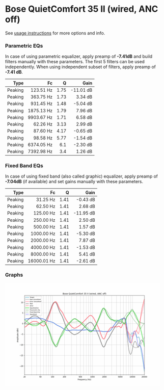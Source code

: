 # Bose QuietComfort 35 II (wired, ANC off)
See [usage instructions](https://github.com/jaakkopasanen/AutoEq#usage) for more options and info.

### Parametric EQs
In case of using parametric equalizer, apply preamp of **-7.41dB** and build filters manually
with these parameters. The first 5 filters can be used independently.
When using independent subset of filters, apply preamp of **-7.41 dB**.

| Type    | Fc         |    Q | Gain      |
|--------:|-----------:|-----:|----------:|
| Peaking | 123.51 Hz  | 1.75 | -11.01 dB |
| Peaking | 363.75 Hz  | 1.73 | 3.34 dB   |
| Peaking | 931.45 Hz  | 1.48 | -5.04 dB  |
| Peaking | 1875.13 Hz | 1.79 | 7.96 dB   |
| Peaking | 9903.67 Hz | 1.71 | 6.58 dB   |
| Peaking | 62.26 Hz   | 3.13 | 2.99 dB   |
| Peaking | 87.60 Hz   | 4.17 | -0.65 dB  |
| Peaking | 98.58 Hz   | 5.77 | -1.54 dB  |
| Peaking | 6374.05 Hz | 6.1  | -2.30 dB  |
| Peaking | 7392.98 Hz | 3.4  | 1.26 dB   |

### Fixed Band EQs
In case of using fixed band (also called graphic) equalizer, apply preamp of **-7.04dB**
(if available) and set gains manually with these parameters.

| Type    | Fc          |    Q | Gain      |
|--------:|------------:|-----:|----------:|
| Peaking | 31.25 Hz    | 1.41 | -0.43 dB  |
| Peaking | 62.50 Hz    | 1.41 | 2.68 dB   |
| Peaking | 125.00 Hz   | 1.41 | -11.95 dB |
| Peaking | 250.00 Hz   | 1.41 | 2.50 dB   |
| Peaking | 500.00 Hz   | 1.41 | 1.57 dB   |
| Peaking | 1000.00 Hz  | 1.41 | -5.30 dB  |
| Peaking | 2000.00 Hz  | 1.41 | 7.87 dB   |
| Peaking | 4000.00 Hz  | 1.41 | -1.53 dB  |
| Peaking | 8000.00 Hz  | 1.41 | 5.41 dB   |
| Peaking | 16000.01 Hz | 1.41 | -2.61 dB  |

### Graphs
![](./Bose%20QuietComfort%2035%20II%20(wired,%20ANC%20off).png)